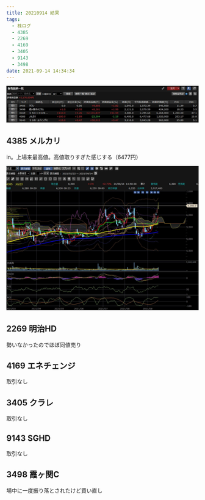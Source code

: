 ```yaml
---
title: 20210914 結果
tags:
  - 株ログ
  - 4385
  - 2269
  - 4169
  - 3405
  - 9143
  - 3498
date: 2021-09-14 14:34:34
---
```


![i](/kab/img/20210914001.jpg)

## 4385 メルカリ

in。上場来最高値。高値取りすぎた感じする（6477円）

![i](/kab/img/20210914002.jpg)

## 2269 明治HD

勢いなかったのでほぼ同値売り

## 4169 エネチェンジ

取引なし

## 3405 クラレ

取引なし

## 9143 SGHD

取引なし

## 3498 霞ヶ関C

場中に一度振り落とされたけど買い直し

